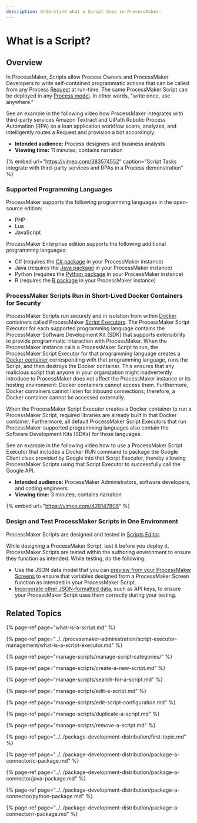 ```yaml
---
description: Understand what a Script does in ProcessMaker.
---
```


# What is a Script?

## Overview

In ProcessMaker, Scripts allow Process Owners and ProcessMaker Developers to write self-contained programmatic actions that can be called from any Process [Request](../../using-processmaker/requests/what-is-a-request.md) at run-time. The same ProcessMaker Script can be deployed in any [Process model](../process-design/). In other words, "write once, use anywhere."

See an example in the following video how ProcessMaker integrates with third-party services Amazon Textract and UiPath Robotic Process Automation \(RPA\) so a loan application workflow scans, analyzes, and intelligently routes a Request and provision a bot accordingly.

* **Intended audience:** Process designers and business analysts
* **Viewing time:** 11 minutes; contains narration

{% embed url="https://vimeo.com/383574552" caption="Script Tasks integrate with third-party services and RPAs in a Process demonstration" %}

### Supported Programming Languages

ProcessMaker supports the following programming languages in the open-source edition:

* PHP
* Lua
* JavaScript

ProcessMaker Enterprise edition supports the following additional programming languages:

* C\# \(requires the [C\# package](../../package-development-distribution/package-a-connector/c-package.md) in your ProcessMaker instance\)
* Java \(requires the [Java package](../../package-development-distribution/package-a-connector/java-package.md) in your ProcessMaker instance\)
* Python \(requires the [Python package](../../package-development-distribution/package-a-connector/python-package.md) in your ProcessMaker instance\)
* R \(requires the [R package](../../package-development-distribution/package-a-connector/r-package.md) in your ProcessMaker instance\)

### ProcessMaker Scripts Run in Short-Lived Docker Containers for Security

ProcessMaker Scripts run securely and in isolation from within [Docker](https://www.docker.com/) containers called ProcessMaker [Script Executors](../../processmaker-administration/script-executor-management/what-is-a-script-executor.md). The ProcessMaker Script Executor for each supported programming language contains the ProcessMaker Software Development Kit \(SDK\) that supports extensibility to provide programmatic interaction with ProcessMaker. When the ProcessMaker instance calls a ProcessMaker Script to run, the ProcessMaker Script Executor for that programming language creates a [Docker container](https://www.docker.com/resources/what-container) corresponding with that programming language, runs the Script, and then destroys the Docker container. This ensures that any malicious script that anyone in your organization might inadvertently introduce to ProcessMaker does not affect the ProcessMaker instance or its hosting environment: Docker containers cannot access them. Furthermore, Docker containers cannot listen for inbound connections; therefore, a Docker container cannot be accessed externally.

When the ProcessMaker Script Executor creates a Docker container to run a ProcessMaker Script, required libraries are already built in that Docker container. Furthermore, all default ProcessMaker Script Executors that run ProcessMaker-supported programming languages also contain the Software Development Kits \(SDKs\) for those languages.

See an example in the following video how to use a ProcessMaker Script Executor that includes a Docker RUN command to package the Google Client class provided by Google into that Script Executor, thereby allowing ProcessMaker Scripts using that Script Executor to successfully call the Google API.

* **Intended audience:** ProcessMaker Administrators, software developers, and coding engineers
* **Viewing time:** 3 minutes; contains narration

{% embed url="https://vimeo.com/428147806" %}

### Design and Test ProcessMaker Scripts in One Environment

ProcessMaker Scripts are designed and tested in [Scripts Editor]().

While designing a ProcessMaker Script, test it before you deploy it. ProcessMaker Scripts are tested within the authoring environment to ensure they function as intended. While testing, do the following:

* Use the JSON data model that you can [preview from your ProcessMaker Screens](../design-forms/screens-builder/preview-a-screen.md) to ensure that variables designed from a ProcessMaker Screen function as intended in your ProcessMaker Script.
* [Incorporate other JSON-formatted data](), such as API keys, to ensure your ProcessMaker Script uses them correctly during your testing.

## Related Topics

{% page-ref page="what-is-a-script.md" %}

{% page-ref page="../../processmaker-administration/script-executor-management/what-is-a-script-executor.md" %}

{% page-ref page="manage-scripts/manage-script-categories/" %}

{% page-ref page="manage-scripts/create-a-new-script.md" %}

{% page-ref page="manage-scripts/search-for-a-script.md" %}

{% page-ref page="manage-scripts/edit-a-script.md" %}

{% page-ref page="manage-scripts/edit-script-configuration.md" %}

{% page-ref page="manage-scripts/duplicate-a-script.md" %}

{% page-ref page="manage-scripts/remove-a-script.md" %}

{% page-ref page="../../package-development-distribution/first-topic.md" %}

{% page-ref page="../../package-development-distribution/package-a-connector/c-package.md" %}

{% page-ref page="../../package-development-distribution/package-a-connector/java-package.md" %}

{% page-ref page="../../package-development-distribution/package-a-connector/python-package.md" %}

{% page-ref page="../../package-development-distribution/package-a-connector/r-package.md" %}

